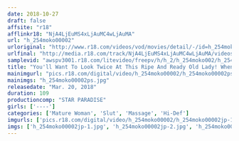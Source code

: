 ```yaml
---
date: 2018-10-27
draft: false
affsite: "r18"
afflinkr18: "NjA4LjEuMS4xLjAuMC4wLjAuMA"
url: "h_254moko00002"
urloriginal: "http://www.r18.com/videos/vod/movies/detail/-/id=h_254moko00002"
urlfinal: "http://media.r18.com/track/NjA4LjEuMS4xLjAuMC4wLjAuMA/videos/vod/movies/detail/-/id=h_254moko00002"
samplevid: "awspv3001.r18.com/litevideo/freepv/h/h_2/h_254moko002/h_254moko002_dmb_w.mp4"
title: "You'll Want To Look Twice At This Ripe And Ready Old Lady! When I Showed This Old Lady Who Had Opened A Massage Parlor In Her Home My Rock Hard Cock..."
mainimgurl: "pics.r18.com/digital/video/h_254moko00002/h_254moko00002ps.jpg"
mainimgs: "h_254moko00002ps.jpg"
releasedate: "Mar. 20, 2018"
duration: 109
productioncomp: "STAR PARADISE"
girls: ['----']
categories: ['Mature Woman', 'Slut', 'Massage', 'Hi-Def']
imgurls: ['pics.r18.com/digital/video/h_254moko00002/h_254moko00002jp-1.jpg', 'pics.r18.com/digital/video/h_254moko00002/h_254moko00002jp-2.jpg', 'pics.r18.com/digital/video/h_254moko00002/h_254moko00002jp-3.jpg', 'pics.r18.com/digital/video/h_254moko00002/h_254moko00002jp-4.jpg', 'pics.r18.com/digital/video/h_254moko00002/h_254moko00002jp-5.jpg', 'pics.r18.com/digital/video/h_254moko00002/h_254moko00002jp-6.jpg', 'pics.r18.com/digital/video/h_254moko00002/h_254moko00002jp-7.jpg', 'pics.r18.com/digital/video/h_254moko00002/h_254moko00002jp-8.jpg', 'pics.r18.com/digital/video/h_254moko00002/h_254moko00002jp-9.jpg', 'pics.r18.com/digital/video/h_254moko00002/h_254moko00002jp-10.jpg', 'pics.r18.com/digital/video/h_254moko00002/h_254moko00002jp-11.jpg', 'pics.r18.com/digital/video/h_254moko00002/h_254moko00002jp-12.jpg', 'pics.r18.com/digital/video/h_254moko00002/h_254moko00002jp-13.jpg', 'pics.r18.com/digital/video/h_254moko00002/h_254moko00002jp-14.jpg', 'pics.r18.com/digital/video/h_254moko00002/h_254moko00002jp-15.jpg', 'pics.r18.com/digital/video/h_254moko00002/h_254moko00002jp-16.jpg', 'pics.r18.com/digital/video/h_254moko00002/h_254moko00002jp-17.jpg', 'pics.r18.com/digital/video/h_254moko00002/h_254moko00002jp-18.jpg', 'pics.r18.com/digital/video/h_254moko00002/h_254moko00002jp-19.jpg', 'pics.r18.com/digital/video/h_254moko00002/h_254moko00002jp-20.jpg']
imgs: ['h_254moko00002jp-1.jpg', 'h_254moko00002jp-2.jpg', 'h_254moko00002jp-3.jpg', 'h_254moko00002jp-4.jpg', 'h_254moko00002jp-5.jpg', 'h_254moko00002jp-6.jpg', 'h_254moko00002jp-7.jpg', 'h_254moko00002jp-8.jpg', 'h_254moko00002jp-9.jpg', 'h_254moko00002jp-10.jpg', 'h_254moko00002jp-11.jpg', 'h_254moko00002jp-12.jpg', 'h_254moko00002jp-13.jpg', 'h_254moko00002jp-14.jpg', 'h_254moko00002jp-15.jpg', 'h_254moko00002jp-16.jpg', 'h_254moko00002jp-17.jpg', 'h_254moko00002jp-18.jpg', 'h_254moko00002jp-19.jpg', 'h_254moko00002jp-20.jpg']
---
```

